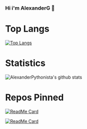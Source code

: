### Hi i'm AlexanderG 🥇


# Top Langs
[![Top Langs](https://github-readme-stats.vercel.app/api/top-langs/?username=AlexanderPythonista&layout=compact&theme=dracula)](https://github.com/AlexanderPythonista/github-readme-stats)

# Statistics


![AlexanderPythonista's github stats](https://github-readme-stats.vercel.app/api?username=AlexanderPythonista&show_icons=true&theme=dracula)


# Repos Pinned
[![ReadMe Card](https://github-readme-stats.vercel.app/api/pin/?username=AlexanderPythonista&repo=php_mysql_crud&theme=dracula)](https://github.com/AlexanderPythonista/php_mysql_crud)

[![ReadMe Card](https://github-readme-stats.vercel.app/api/pin/?username=AlexanderPythonista&repo=App-Task&theme=dracula)](https://github.com/AlexanderPythonista/App-Task)

<!--
**AlexanderG-Developers/AlexanderG-Developers** is a ✨ _special_ ✨ repository because its `README.md` (this file) appears on your GitHub profile.

Here are some ideas to get you started:

- 🔭 I’m currently working on ...
- 🌱 I’m currently learning ...
- 👯 I’m looking to collaborate on ...
- 🤔 I’m looking for help with ...
- 💬 Ask me about ...
- 📫 How to reach me: ...
- 😄 Pronouns: ...
- ⚡ Fun fact: ...
-->
